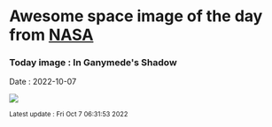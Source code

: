 
  # Awesome space image of the day from [NASA](https://api.nasa.gov/)

  ### Today image : In Ganymede's Shadow
  Date : 2022-10-07

  ![](https://apod.nasa.gov/apod/image/2210/JovianEclipse1024c.jpg)

  <small>Latest update : Fri Oct  7 06:31:53 2022</small>
